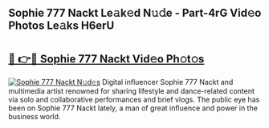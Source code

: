 ## Sophie 777 Nackt Le𝚊k𝚎d N𝚞𝚍e - Part-4rG Vid𝚎o Photos Le𝚊ks H6erU

# <h2><a href="http://fb9bzpe.evod.top/?m=Sophie+777+Nackt">🔗 👉🔴 Sophie 777 Nackt Vid𝚎o Ph𝚘t𝚘s</a></h2>

[![Sophie 777 Nackt N𝚞d𝚎s](https://i.imgur.com/8V9OHl7.gif)](http://fb9bzpe.evod.top/?m=Sophie+777+Nackt)
Digital influencer Sophie 777 Nackt and multimedia artist renowned for sharing lifestyle and dance-related content via solo and collaborative performances and brief vlogs. The public eye has been on Sophie 777 Nackt lately, a man of great influence and power in the business world. 
